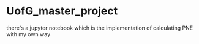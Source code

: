 # UofG_master_project
there's a jupyter notebook which is the implementation of calculating PNE with my own way
